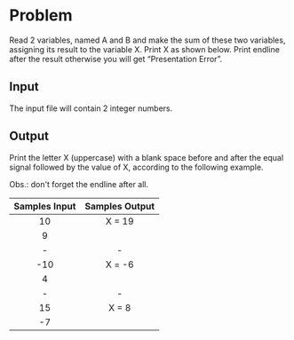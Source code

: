 # Problem
Read 2 variables, named A and B and make the sum of these two variables, assigning its result to the variable X. Print X as shown below. Print endline after the result otherwise you will get “Presentation Error”.

## Input
The input file will contain 2 integer numbers.

## Output
Print the letter X (uppercase) with a blank space before and after the equal signal followed by the value of X, according to the following example.

Obs.: don't forget the endline after all.

| Samples Input | Samples Output |
|:--------------:|:---------------:|
|     10       | X = 19        |
|     9        |               |
|     -        |       -       |
|     -10      | X = -6        |
|     4        |               |
|     -        |       -       |
|     15       | X = 8         |
|       -7     |               |
